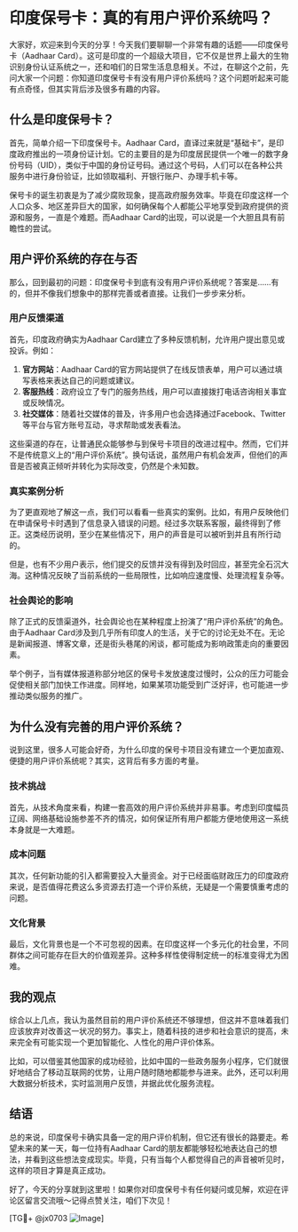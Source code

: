 # 印度保号卡：真的有用户评价系统吗？

大家好，欢迎来到今天的分享！今天我们要聊聊一个非常有趣的话题——印度保号卡（Aadhaar Card）。这可是印度的一个超级大项目，它不仅是世界上最大的生物识别身份认证系统之一，还和咱们的日常生活息息相关。不过，在聊这个之前，先问大家一个问题：你知道印度保号卡有没有用户评价系统吗？这个问题听起来可能有点奇怪，但其实背后涉及很多有趣的内容。

## 什么是印度保号卡？

首先，简单介绍一下印度保号卡。Aadhaar Card，直译过来就是“基础卡”，是印度政府推出的一项身份证计划。它的主要目的是为印度居民提供一个唯一的数字身份号码（UID），类似于中国的身份证号码。通过这个号码，人们可以在各种公共服务中进行身份验证，比如领取福利、开银行账户、办理手机卡等。

保号卡的诞生初衷是为了减少腐败现象，提高政府服务效率。毕竟在印度这样一个人口众多、地区差异巨大的国家，如何确保每个人都能公平地享受到政府提供的资源和服务，一直是个难题。而Aadhaar Card的出现，可以说是一个大胆且具有前瞻性的尝试。

## 用户评价系统的存在与否

那么，回到最初的问题：印度保号卡到底有没有用户评价系统呢？答案是……有的，但并不像我们想象中的那样完善或者直接。让我们一步步来分析。

### 用户反馈渠道

首先，印度政府确实为Aadhaar Card建立了多种反馈机制，允许用户提出意见或投诉。例如：

1. **官方网站**：Aadhaar Card的官方网站提供了在线反馈表单，用户可以通过填写表格来表达自己的问题或建议。
2. **客服热线**：政府设立了专门的服务热线，用户可以直接拨打电话咨询相关事宜或反映情况。
3. **社交媒体**：随着社交媒体的普及，许多用户也会选择通过Facebook、Twitter等平台与官方账号互动，寻求帮助或发表看法。

这些渠道的存在，让普通民众能够参与到保号卡项目的改进过程中。然而，它们并不是传统意义上的“用户评价系统”。换句话说，虽然用户有机会发声，但他们的声音是否被真正倾听并转化为实际改变，仍然是个未知数。

### 真实案例分析

为了更直观地了解这一点，我们可以看看一些真实的案例。比如，有用户反映他们在申请保号卡时遇到了信息录入错误的问题。经过多次联系客服，最终得到了修正。这类经历说明，至少在某些情况下，用户的声音是可以被听到并且有所行动的。

但是，也有不少用户表示，他们提交的反馈并没有得到及时回应，甚至完全石沉大海。这种情况反映了当前系统的一些局限性，比如响应速度慢、处理流程复杂等。

### 社会舆论的影响

除了正式的反馈渠道外，社会舆论也在某种程度上扮演了“用户评价系统”的角色。由于Aadhaar Card涉及到几乎所有印度人的生活，关于它的讨论无处不在。无论是新闻报道、博客文章，还是街头巷尾的闲谈，都可能成为影响政策走向的重要因素。

举个例子，当有媒体报道称部分地区的保号卡发放速度过慢时，公众的压力可能会促使相关部门加快工作进度。同样地，如果某项功能受到广泛好评，也可能进一步推动类似服务的推广。

## 为什么没有完善的用户评价系统？

说到这里，很多人可能会好奇，为什么印度的保号卡项目没有建立一个更加直观、便捷的用户评价系统呢？其实，这背后有多方面的考量。

### 技术挑战

首先，从技术角度来看，构建一套高效的用户评价系统并非易事。考虑到印度幅员辽阔、网络基础设施参差不齐的情况，如何保证所有用户都能方便地使用这一系统本身就是一大难题。

### 成本问题

其次，任何新功能的引入都需要投入大量资金。对于已经面临财政压力的印度政府来说，是否值得花费这么多资源去打造一个评价系统，无疑是一个需要慎重考虑的问题。

### 文化背景

最后，文化背景也是一个不可忽视的因素。在印度这样一个多元化的社会里，不同群体之间可能存在巨大的价值观差异。这种多样性使得制定统一的标准变得尤为困难。

## 我的观点

综合以上几点，我认为虽然目前的用户评价系统还不够理想，但这并不意味着我们应该放弃对改善这一状况的努力。事实上，随着科技的进步和社会意识的提高，未来完全有可能实现一个更加智能化、人性化的用户评价体系。

比如，可以借鉴其他国家的成功经验，比如中国的一些政务服务小程序，它们就很好地结合了移动互联网的优势，让用户随时随地都能参与进来。此外，还可以利用大数据分析技术，实时监测用户反馈，并据此优化服务流程。

## 结语

总的来说，印度保号卡确实具备一定的用户评价机制，但它还有很长的路要走。希望未来的某一天，每一位持有Aadhaar Card的朋友都能够轻松地表达自己的想法，并看到这些想法变成现实。毕竟，只有当每个人都觉得自己的声音被听见时，这样的项目才算是真正成功。

好了，今天的分享就到这里啦！如果你对印度保号卡有任何疑问或见解，欢迎在评论区留言交流哦～记得点赞关注，咱们下次见！

[TG💪+ @jx0703 ![Image](https://github.com/user-attachments/assets/dbca1d08-cadb-493c-b0ec-ad6f7a83f270)]